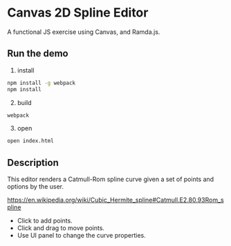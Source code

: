 # Canvas 2D Spline Editor

A functional JS exercise using Canvas, and Ramda.js.

## Run the demo

1. install
```bash
npm install -g webpack
npm install
```

2. build
```bash
webpack
```

3. open
```bash
open index.html
```

## Description

This editor renders a Catmull-Rom spline curve given a set of points and options by the user.

https://en.wikipedia.org/wiki/Cubic_Hermite_spline#Catmull.E2.80.93Rom_spline

* Click to add points.
* Click and drag to move points.
* Use UI panel to change the curve properties.




